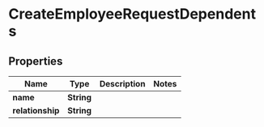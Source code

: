 

# CreateEmployeeRequestDependents


## Properties

Name | Type | Description | Notes
------------ | ------------- | ------------- | -------------
**name** | **String** |  | 
**relationship** | **String** |  | 




